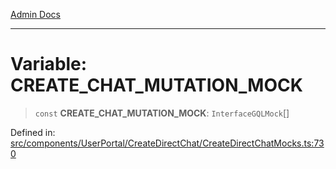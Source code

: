 [Admin Docs](/)

***

# Variable: CREATE\_CHAT\_MUTATION\_MOCK

> `const` **CREATE\_CHAT\_MUTATION\_MOCK**: `InterfaceGQLMock`[]

Defined in: [src/components/UserPortal/CreateDirectChat/CreateDirectChatMocks.ts:730](https://github.com/PalisadoesFoundation/talawa-admin/blob/main/src/components/UserPortal/CreateDirectChat/CreateDirectChatMocks.ts#L730)
